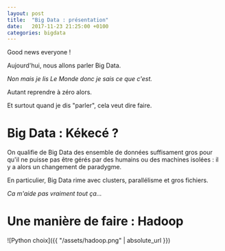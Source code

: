 ```yaml
---
layout: post
title:  "Big Data : présentation"
date:   2017-11-23 21:25:00 +0100
categories: bigdata
---
```


Good news everyone !

Aujourd'hui, nous allons parler Big Data.

*Non mais je lis Le Monde donc je sais ce que c'est.*

Autant reprendre à zéro alors.

Et surtout quand je dis "parler", cela veut dire faire.

# Big Data : Kékecé ?

On qualifie de Big Data des ensemble de données suffisament gros pour qu'il ne puisse pas être gérés par des humains ou des machines isolées : il y a alors un changement de paradygme.

En particulier, Big Data rime avec clusters, parallélisme et gros fichiers.

*Ca m'aide pas vraiment tout ça...*

# Une manière de faire : Hadoop

![Python choix]({{ "/assets/hadoop.png" | absolute_url }})

